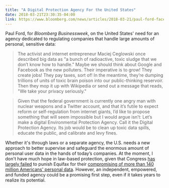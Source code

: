 ```yaml
---
title: "A Digital Protection Agency For the United States"
date: 2018-03-21T23:30:35-04:00
link: https://www.bloomberg.com/news/articles/2018-03-21/paul-ford-facebook-is-why-we-need-a-digital-protection-agency
---
```


Paul Ford, for *Bloomberg Businessweek*, on the United States' need for an agency dedicated to regulating companies that handle large amounts of personal, sensitive data: 

> The activist and internet entrepreneur Maciej Ceglowski once described big data as "a bunch of radioactive, toxic sludge that we don’t know how to handle." Maybe we should think about Google and Facebook as the new polluters. Their imperative is to grow! They create jobs! They pay taxes, sort of! In the meantime, they’re dumping trillions of units of toxic brain poison into our public-thinking reservoir. Then they mop it up with Wikipedia or send out a message that reads, "We take your privacy seriously."

> Given that the federal government is currently one angry man with nuclear weapons and a Twitter account, and that it’s futile to expect reform or self-regulation from internet giants, I’d like to propose something that will seem impossible but I would argue isn’t: Let’s make a digital Environmental Protection Agency. Call it the Digital Protection Agency. Its job would be to clean up toxic data spills, educate the public, and calibrate and levy fines.

Whether it's through laws or a separate agency, the U.S. needs a new approach to better supervise and safeguard the enormous amount of personal user data in the hands of today’s companies. At the moment, I don't have much hope in law-based protection, given that Congress [has largely failed](https://www.politico.com/story/2018/01/01/equifax-data-breach-congress-action-319631) to punish Equifax for their [compromising of more than 140 million Americans' personal data](https://www.nytimes.com/2017/09/07/business/equifax-cyberattack.html). However, an independent, empowered, and funded agency could be a promising first step, even if it takes years to realize its potential. 